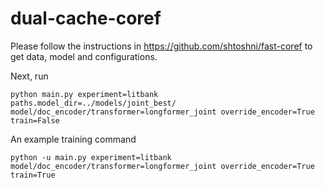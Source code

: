 # dual-cache-coref

Please follow the instructions in https://github.com/shtoshni/fast-coref to get data, model and configurations. 

Next, run 
```
python main.py experiment=litbank paths.model_dir=../models/joint_best/  model/doc_encoder/transformer=longformer_joint override_encoder=True train=False 
```

An example training command 
```
python -u main.py experiment=litbank model/doc_encoder/transformer=longformer_joint override_encoder=True train=True
```
